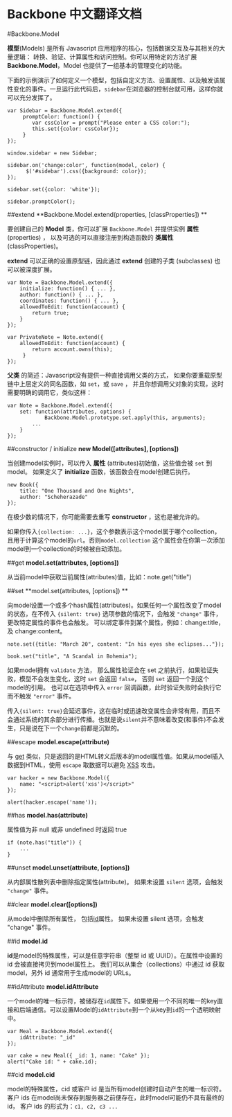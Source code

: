 Backbone 中文翻译文档
=================

#Backbone.Model

**模型**(Models) 是所有 Javascript 应用程序的核心，包括数据交互及与其相关的大量逻辑： 转换、验证、计算属性和访问控制。你可以用特定的方法扩展 **Backbone.Model**，Model 也提供了一组基本的管理变化的功能。

下面的示例演示了如何定义一个模型，包括自定义方法、设置属性、以及触发该属性变化的事件。一旦运行此代码后，`sidebar`在浏览器的控制台就可用，这样你就可以充分发挥了。

	var Sidebar = Backbone.Model.extend({
		 promptColor: function() {
			var cssColor = prompt("Please enter a CSS color:");
			this.set({color: cssColor});
		 }
	});
	
	window.sidebar = new Sidebar;
	
	sidebar.on('change:color', function(model, color) {
		  $('#sidebar').css({background: color});
	});
	
	sidebar.set({color: 'white'});
	
	sidebar.promptColor();

##extend
**Backbone.Model.extend(properties, [classProperties]) **

要创建自己的 **Model** 类，你可以扩展 `Backbone.Model` 并提供实例 **属性**(properties) ， 以及可选的可以直接注册到构造函数的 **类属性** (classProperties)。

**extend** 可以正确的设置原型链，因此通过 **extend** 创建的子类 (subclasses) 也可以被深度扩展。

	var Note = Backbone.Model.extend({
	  	initialize: function() { ... },
		author: function() { ... },
		coordinates: function() { ... },
		allowedToEdit: function(account) {
		 	return true;
		}
	});
	
	var PrivateNote = Note.extend({
	  	allowedToEdit: function(account) {
		  	return account.owns(this);
		 }
	});

**父类** 的简述：Javascript没有提供一种直接调用父类的方式， 如果你要重载原型链中上层定义的同名函数，如 `set`，或 `save` ， 并且你想调用父对象的实现，这时需要明确的调用它，类似这样：

	var Note = Backbone.Model.extend({
	  	set: function(attributes, options) {
	    		Backbone.Model.prototype.set.apply(this, arguments);
	   		...
	  	}
	});

##constructor / initialize
**new Model([attributes], [options])**

当创建model实例时，可以传入 **属性** (attributes)初始值，这些值会被 `set` 到model。 如果定义了 **initialize** 函数，该函数会在model创建后执行。

	new Book({
	  	title: "One Thousand and One Nights",
	 	author: "Scheherazade"
	});

在极少数的情况下，你可能需要去重写 **constructor** ，这也是被允许的。

如果你传入`{collection: ...}`，这个参数表示这个model属于哪个collection，且用于计算这个model的`url`。否则`model.collection` 这个属性会在你第一次添加model到一个collection的时候被自动添加。


##get
**model.set(attributes, [options])**

从当前model中获取当前属性(attributes)值，比如：note.get("title")

##set
**model.set(attributes, [options]) **

向model设置一个或多个hash属性(attributes)。如果任何一个属性改变了model的状态，在不传入 `{silent: true}` 选项参数的情况下，会触发 `"change"` 事件，更改特定属性的事件也会触发。 可以绑定事件到某个属性，例如：change:title，及 change:content。

	note.set({title: "March 20", content: "In his eyes she eclipses..."});
	
	book.set("title", "A Scandal in Bohemia");

如果model拥有 `validate` 方法， 那么属性验证会在 set 之前执行，如果验证失败，模型不会发生变化，这时 `set` 会返回 `false`， 否则 `set` 返回一个到这个model的引用。 也可以在选项中传入 `error` 回调函数，此时验证失败时会执行它而不触发 `"error"` 事件。

传入`{silent: true}`会延迟事件，这在临时或迅速改变属性会非常有用，而且不会通过系统的其余部分进行传播。也就是说`silent`并不意味着改变(和事件)不会发生，只是说在下一个`change`前都是沉默的。

##escape
**model.escape(attribute)**

与 [get](#get) 类似，只是返回的是HTML转义后版本的model属性值。如果从model插入数据到HTML，使用 `escape` 取数据可以避免 [XSS](http://en.wikipedia.org/wiki/Cross-site_scripting) 攻击。

	var hacker = new Backbone.Model({
		name: "<script>alert('xss')</script>"
	});
	
	alert(hacker.escape('name'));

##has
**model.has(attribute)**

属性值为非 null 或非 undefined 时返回 true

	if (note.has("title")) {
		...
	}

##unset
**model.unset(attribute, [options])**

从内部属性散列表中删除指定属性(attribute)。 如果未设置 `silent` 选项，会触发 `"change"` 事件。

##clear
**model.clear([options])**

从model中删除所有属性， 包括[id](#id)属性。 如果未设置 silent 选项，会触发 "change" 事件。

##id
**model.id**

**id**是model的特殊属性，可以是任意字符串（整型 id 或 UUID）。在属性中设置的 id 会被直接拷贝到model属性上。 我们可以从集合（collections）中通过 id 获取model，另外 id 通常用于生成model的 URLs。

##idAttribute
**model.idAttribute**

一个model的唯一标示符，被储存在`id`属性下。如果使用一个不同的唯一的key直接和后端通信。可以设置Model的`idAttribute`到一个从key到`id`的一个透明映射中。

	var Meal = Backbone.Model.extend({
		idAttribute: "_id"
	});
	
	var cake = new Meal({ _id: 1, name: "Cake" });
	alert("Cake id: " + cake.id);
	
##cid
**model.cid**

model的特殊属性，cid 或客户 id 是当所有model创建时自动产生的唯一标识符。 客户 ids 在model尚未保存到服务器之前便存在，此时model可能仍不具有最终的 id， 客户 ids 的形式为：`c1, c2, c3 ...`







